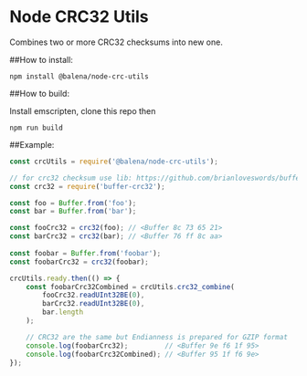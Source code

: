 Node CRC32 Utils
==============

Combines two or more CRC32 checksums into new one.

##How to install:

```
npm install @balena/node-crc-utils
```

##How to build:

Install emscripten, clone this repo then
```
npm run build
```

##Example:

```javascript
const crcUtils = require('@balena/node-crc-utils');

// for crc32 checksum use lib: https://github.com/brianloveswords/buffer-crc32/
const crc32 = require('buffer-crc32');

const foo = Buffer.from('foo');
const bar = Buffer.from('bar');

const fooCrc32 = crc32(foo); // <Buffer 8c 73 65 21>
const barCrc32 = crc32(bar); // <Buffer 76 ff 8c aa>
 
const foobar = Buffer.from('foobar');
const foobarCrc32 = crc32(foobar);

crcUtils.ready.then(() => {
	const foobarCrc32Combined = crcUtils.crc32_combine(
		fooCrc32.readUInt32BE(0), 
		barCrc32.readUInt32BE(0), 
		bar.length
	); 

	// CRC32 are the same but Endianness is prepared for GZIP format
	console.log(foobarCrc32);         // <Buffer 9e f6 1f 95>
	console.log(foobarCrc32Combined); // <Buffer 95 1f f6 9e>
});
```
